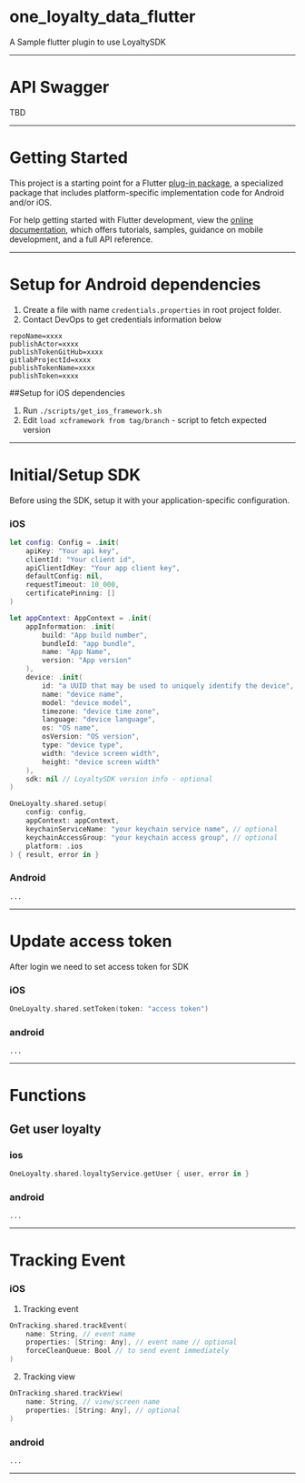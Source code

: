 # one_loyalty_data_flutter

A Sample flutter plugin to use LoyaltySDK

---

# API Swagger

TBD

---

# Getting Started

This project is a starting point for a Flutter
[plug-in package](https://flutter.dev/to/develop-plugins),
a specialized package that includes platform-specific implementation code for
Android and/or iOS.

For help getting started with Flutter development, view the
[online documentation](https://docs.flutter.dev), which offers tutorials,
samples, guidance on mobile development, and a full API reference.

---

# Setup for Android dependencies

1. Create a file with name `credentials.properties` in root project folder.
2. Contact DevOps to get credentials information below

```
repoName=xxxx
publishActor=xxxx
publishTokenGitHub=xxxx
gitlabProjectId=xxxx
publishTokenName=xxxx
publishToken=xxxx
```

##Setup for iOS dependencies

1. Run `./scripts/get_ios_framework.sh`
2. Edit `load xcframework from tag/branch` - script to fetch expected version

---

# Initial/Setup SDK

Before using the SDK, setup it with your application-specific configuration.

### iOS

```swift
let config: Config = .init(
    apiKey: "Your api key",
    clientId: "Your client id",
    apiClientIdKey: "Your app client key",
    defaultConfig: nil,
    requestTimeout: 10_000,
    certificatePinning: []
)

let appContext: AppContext = .init(
    appInformation: .init(
        build: "App build number",
        bundleId: "app bundle",
        name: "App Name",
        version: "App version"
    ),
    device: .init(
        id: "a UUID that may be used to uniquely identify the device",
        name: "device name",
        model: "device model",
        timezone: "device time zone",
        language: "device language",
        os: "OS name",
        osVersion: "OS version",
        type: "device type",
        width: "device screen width",
        height: "device screen width"
    ),
    sdk: nil // LoyaltySDK version info - optional
)

OneLoyalty.shared.setup(
    config: config,
    appContext: appContext,
    keychainServiceName: "your keychain service name", // optional
    keychainAccessGroup: "your keychain access group", // optional
    platform: .ios
) { result, error in }
```

### Android

```
...
```

---

# Update access token

After login we need to set access token for SDK

### iOS

```swift
OneLoyalty.shared.setToken(token: "access token")
```

### android

`...`

---

# Functions

## Get user loyalty

### ios

```swift
OneLoyalty.shared.loyaltyService.getUser { user, error in }
```

### android

```adnroid
...
```

---

# Tracking Event

### iOS

1. Tracking event

```swift
OnTracking.shared.trackEvent(
    name: String, // event name
    properties: [String: Any], // event name // optional
    forceCleanQueue: Bool // to send event immediately
)
```

2. Tracking view

```swift
OnTracking.shared.trackView(
    name: String, // view/screen name
    properties: [String: Any], // optional
)
```

### android

```
...
```

---
